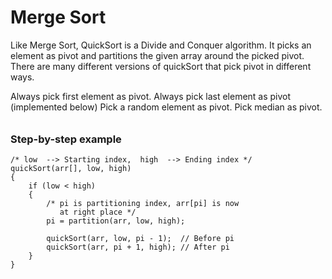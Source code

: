 # Merge Sort
Like Merge Sort, QuickSort is a Divide and Conquer algorithm.
 It picks an element as pivot and partitions
  the given array around the picked pivot. 
  There are many different versions of quickSort 
  that pick pivot in different ways.
  
  Always pick first element as pivot.
  Always pick last element as pivot (implemented below)
  Pick a random element as pivot.
  Pick median as pivot.
  
######

### Step-by-step example
```
/* low  --> Starting index,  high  --> Ending index */
quickSort(arr[], low, high)
{
    if (low < high)
    {
        /* pi is partitioning index, arr[pi] is now
           at right place */
        pi = partition(arr, low, high);

        quickSort(arr, low, pi - 1);  // Before pi
        quickSort(arr, pi + 1, high); // After pi
    }
}
```